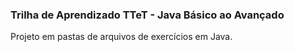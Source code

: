 ### Trilha de Aprendizado TTeT - Java Básico ao Avançado

Projeto em pastas de arquivos de exercícios em Java.
